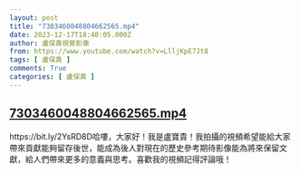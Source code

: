 ```yaml
---
layout: post
title: "7303460048804662565.mp4"
date: 2023-12-17T18:40:05.000Z
author: 盧保貴視覺影像
from: https://www.youtube.com/watch?v=LlljKpE7Jt8
tags: [ 盧保貴 ]
comments: True
categories: [ 盧保貴 ]
---
```

<!--1702838405000-->
[7303460048804662565.mp4](https://www.youtube.com/watch?v=LlljKpE7Jt8)
------

<div>
https://bit.ly/2YsRD8D哈嘍，大家好！我是盧寶貴！我拍攝的視頻希望能給大家帶來貢獻能夠留存後世，能成為後人對現在的歷史參考期待影像能為將來保留文獻，給人們帶來更多的意義與思考。喜歡我的視頻記得評論哦！
</div>
